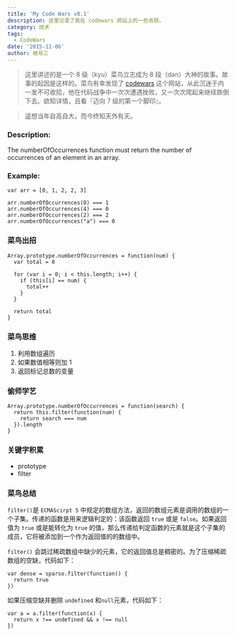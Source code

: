 ```yaml
---
title: 'My Code Wars v0.1'
description: 这里记录了我在 codewars 网站上的一些收获。
category: 技术
tags:
  - CodeWars
date: '2015-11-06'
author: 根号三
---
```


> 这里讲述的是一个 8 级（kyu）菜鸟立志成为 8 段（dan）大神的故事。故事的起因是这样的。菜鸟有幸发现了 [codewars](http://www.codewars.com/) 这个网站，从此沉迷于内一发不可收拾，他在代码战争中一次次遭遇挫败，又一次次爬起来继续跌倒下去。欲知详情，且看『迈向 7 级的第一个脚印』。

> 遥想当年自高自大，而今终知天外有天。

### Description:

The numberOfOccurrences function must return the number of occurrences of an element in an array.

### Example:

```
var arr = [0, 1, 2, 2, 3]

arr.numberOfOccurrences(0) === 1
arr.numberOfOccurrences(4) === 0
arr.numberOfOccurrences(2) === 2
arr.numberOfOccurrences("a") === 0
```

### 菜鸟出招

```
Array.prototype.numberOfOccurrences = function(num) {
  var total = 0

  for (var i = 0; i < this.length; i++) {
    if (this[i] == num) {
      total++
    }
  }

  return total
}
```

### 菜鸟思维

1. 利用数组遍历
2. 如果数值相等则加 1
3. 返回标记总数的变量

### 偷师学艺

```
Array.prototype.numberOfOccurrences = function(search) {
  return this.filter(function(num) {
    return search === num
  }).length
}
```

### 关键字积累

- prototype
- filter

### 菜鸟总结

`filter()`是 `ECMAScirpt 5` 中规定的数组方法，返回的数组元素是调用的数组的一个子集。传递的函数是用来逻辑判定的：该函数返回 `true` 或是 `false`。如果返回值为 `true` 或是能转化为 `true` 的值，那么传递给判定函数的元素就是这个子集的成员，它将被添加到一个作为返回值的的数组中。

`filter()` 会跳过稀疏数组中缺少的元素，它的返回值总是稠密的。为了压缩稀疏数组的空缺，代码如下：

```
var dense = sparse.filter(function() {
  return true
})
```

如果压缩空缺并删除 `undefined` 和`null`元素，代码如下：

```
var a = a.filter(function(x) {
  return x !== undefined && x !== null
})
```
